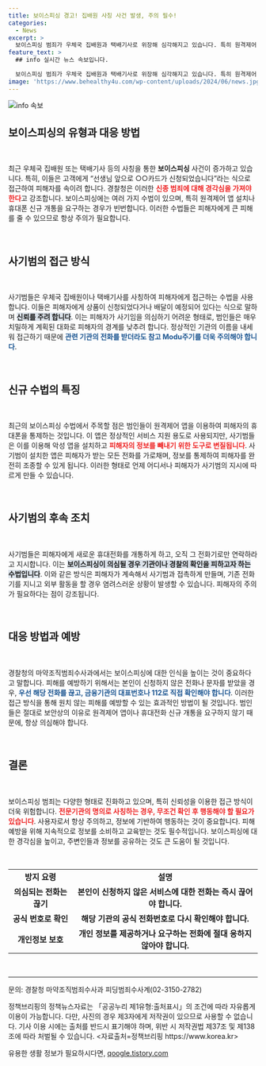 ```yaml
---
title: 보이스피싱 경고! 집배원 사칭 사건 발생, 주의 필수!
categories:
  - News
excerpt: >
  보이스피싱 범죄가 우체국 집배원과 택배기사로 위장해 심각해지고 있습니다. 특히 원격제어 앱 설치 요구와 휴대전화 신규 개통 지시가 피해를 키우고 있어 각별한 주의가 필요합니다.
feature_text: >
  ## info 실시간 뉴스 속보입니다.

  보이스피싱 범죄가 우체국 집배원과 택배기사로 위장해 심각해지고 있습니다. 특히 원격제어 앱 설치 요구와 휴대전화 신규 개통 지시가 피해를 키우고 있어 각별한 주의가 필요합니다.
image: 'https://www.behealthy4u.com/wp-content/uploads/2024/06/news.jpg'
---
```


<p><img src="https://www.behealthy4u.com/wp-content/uploads/2024/06/news.jpg" alt="info 속보" /></p>

<h2 data-ke-size="size26">보이스피싱의 유형과 대응 방법</h2>

<p data-ke-size="size16">&nbsp;</p>

<p>최근 우체국 집배원 또는 택배기사 등의 사칭을 통한 <b>보이스피싱</b> 사건이 증가하고 있습니다. 특히, 이들은 고객에게 “선생님 앞으로 ○○카드가 신청되었습니다”라는 식으로 접근하여 피해자를 속이려 합니다. 경찰청은 이러한 <b><span style="color: #ee2323;">신종 범죄에 대해 경각심을 가져야 한다</span></b>고 강조합니다. 보이스피싱에는 여러 가지 수법이 있으며, 특히 원격제어 앱 설치나 휴대폰 신규 개통을 요구하는 경우가 빈번합니다. 이러한 수법들은 피해자에게 큰 피해를 줄 수 있으므로 항상 주의가 필요합니다.</p>

<p data-ke-size="size16">&nbsp;</p>

<h2 data-ke-size="size26">사기범의 접근 방식</h2>

<p data-ke-size="size16">&nbsp;</p>

<p>사기범들은 우체국 집배원이나 택배기사를 사칭하여 피해자에게 접근하는 수법을 사용합니다. 이들은 피해자에게 상품이 신청되었다거나 배달이 예정되어 있다는 식으로 말하며 <b><span style="background-color: #21538527;">신뢰를 주려 합니다</span></b>. 이는 피해자가 사기임을 의심하기 어려운 형태로, 범인들은 매우 치밀하게 계획된 대화로 피해자의 경계를 낮추려 합니다. 정상적인 기관의 이름을 내세워 접근하기 때문에 <b><span style="color: #1a5490;">관련 기관의 전화를 받더라도 참고 Modu주기를 더욱 주의해야 합니다</span></b>.</p>

<p data-ke-size="size16">&nbsp;</p>

<h2 data-ke-size="size26">신규 수법의 특징</h2>

<p data-ke-size="size16">&nbsp;</p>

<p>최근의 보이스피싱 수법에서 주목할 점은 범인들이 원격제어 앱을 이용하여 피해자의 휴대폰을 통제하는 것입니다. 이 앱은 정상적인 서비스 지원 용도로 사용되지만, 사기범들은 이를 이용해 악성 앱을 설치하고 <b><span style="color: #ee2323;">피해자의 정보를 빼내기 위한 도구로 변질됩니다</span></b>. 사기범이 설치한 앱은 피해자가 받는 모든 전화를 가로채며, 정보를 통제하여 피해자를 완전히 조종할 수 있게 됩니다. 이러한 형태로 언제 어디서나 피해자가 사기범의 지시에 따르게 만들 수 있습니다.</p>

<p data-ke-size="size16">&nbsp;</p>

<h2 data-ke-size="size26">사기범의 후속 조치</h2>

<p data-ke-size="size16">&nbsp;</p>

<p>사기범들은 피해자에게 새로운 휴대전화를 개통하게 하고, 오직 그 전화기로만 연락하라고 지시합니다. 이는 <b><span style="background-color: #21538527;">보이스피싱이 의심될 경우 기관이나 경찰의 확인을 피하고자 하는 수법입니다</span></b>. 이와 같은 방식은 피해자가 계속해서 사기범과 접촉하게 만들며, 기존 전화기를 지니고 외부 활동을 할 경우 염려스러운 상황이 발생할 수 있습니다. 피해자의 주의가 필요하다는 점이 강조됩니다.</p>

<p data-ke-size="size16">&nbsp;</p>

<h2 data-ke-size="size26">대응 방법과 예방</h2>

<p data-ke-size="size16">&nbsp;</p>

<p>경찰청의 마약조직범죄수사과에서는 보이스피싱에 대한 인식을 높이는 것이 중요하다고 말합니다. 피해를 예방하기 위해서는 본인이 신청하지 않은 전화나 문자를 받았을 경우, <b><span style="color: #1a5490;">우선 해당 전화를 끊고, 금융기관의 대표번호나 112로 직접 확인해야 합니다</span></b>. 이러한 접근 방식을 통해 원치 않는 피해를 예방할 수 있는 효과적인 방법이 될 것입니다. 범인들은 절대로 보안상의 이유로 원격제어 앱이나 휴대전화 신규 개통을 요구하지 않기 때문에, 항상 의심해야 합니다.</p>

<p data-ke-size="size16">&nbsp;</p>

<h2 data-ke-size="size26">결론</h2>

<p data-ke-size="size16">&nbsp;</p>

<p>보이스피싱 범죄는 다양한 형태로 진화하고 있으며, 특히 신뢰성을 이용한 접근 방식이 더욱 위험합니다. <b><span style="color: #ee2323;">전문기관의 명의로 사칭하는 경우, 무조건 확인 후 행동해야 할 필요가 있습니다</span></b>. 사용자로서 항상 주의하고, 정보에 기반하여 행동하는 것이 중요합니다. 피해 예방을 위해 지속적으로 정보를 소비하고 교육받는 것도 필수적입니다. 보이스피싱에 대한 경각심을 높이고, 주변인들과 정보를 공유하는 것도 큰 도움이 될 것입니다.</p>

<p data-ke-size="size16">&nbsp;</p>

<table>
    <tr>
        <td style="text-align: center; height: 17px;"><b>방지 요령</b></td>
        <td style="text-align: center; height: 17px;"><b>설명</b></td>
    </tr>
    <tr>
        <td style="text-align: center; height: 17px;"><b>의심되는 전화는 끊기</b></td>
        <td style="text-align: center; height: 17px;"><b>본인이 신청하지 않은 서비스에 대한 전화는 즉시 끊어야 합니다.</b></td>
    </tr>
    <tr>
        <td style="text-align: center; height: 17px;"><b>공식 번호로 확인</b></td>
        <td style="text-align: center; height: 17px;"><b>해당 기관의 공식 전화번호로 다시 확인해야 합니다.</b></td>
    </tr>
    <tr>
        <td style="text-align: center; height: 17px;"><b>개인정보 보호</b></td>
        <td style="text-align: center; height: 17px;"><b>개인 정보를 제공하거나 요구하는 전화에 절대 응하지 않아야 합니다.</b></td>
    </tr>
</table>

<p data-ke-size="size16">&nbsp;</p>

<hr> 

<p>문의: 경찰청 마약조직범죄수사과 피딩범죄수사계(02-3150-2782) </p>

<p>정책브리핑의 정책뉴스자료는 「공공누리 제1유형:출처표시」의 조건에 따라 자유롭게 이용이 가능합니다. 다만, 사진의 경우 제3자에게 저작권이 있으므로 사용할 수 없습니다. 기사 이용 시에는 출처를 반드시 표기해야 하며, 위반 시 저작권법 제37조 및 제138조에 따라 처벌될 수 있습니다. &lt;자료출처=정책브리핑 https://www.korea.kr></p>
유용한 생활 정보가 필요하시다면, <a href="https://qoogle.tistory.com" rel="dofollow">qoogle.tistory.com</a>


